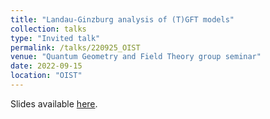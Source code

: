 ```yaml
---
title: "Landau-Ginzburg analysis of (T)GFT models"
collection: talks
type: "Invited talk"
permalink: /talks/220925_OIST
venue: "Quantum Geometry and Field Theory group seminar"
date: 2022-09-15
location: "OIST"
---
```


Slides available [here](http://marchetti-luca.github.io/files/220915_OIST_slides.pdf).
